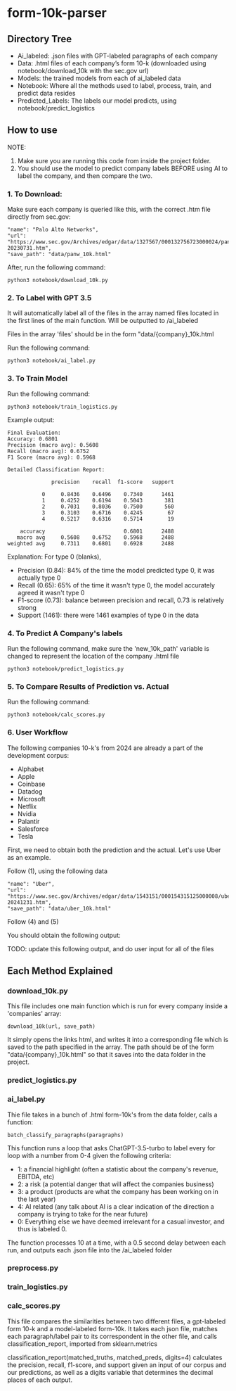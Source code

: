 # form-10k-parser

## Directory Tree
- Ai_labeled: .json files with GPT-labeled paragraphs of each company
- Data: .html files of each company’s form 10-k (downloaded using notebook/download_10k with the sec.gov url)
- Models: the trained models from each of ai_labeled data
- Notebook: Where all the methods used to label, process, train, and predict data resides
- Predicted_Labels: The labels our model predicts, using notebook/predict_logistics


## How to use

NOTE: 

1. Make sure you are running this code from inside the project folder.
2. You should use the model to predict company labels BEFORE using AI to label the company, and then compare the two. 

### 1. To Download:

Make sure each company is queried like this, with the correct .htm file
directly from sec.gov:
```
"name": "Palo Alto Networks",
"url": "https://www.sec.gov/Archives/edgar/data/1327567/000132756723000024/panw-20230731.htm",
"save_path": "data/panw_10k.html"
```

After, run the following command:
```
python3 notebook/download_10k.py
```

### 2. To Label with GPT 3.5

It will automatically label all of the files in the array named files located in the first lines of the main function. Will be outputted to /ai_labeled

Files in the array 'files' should be in the form "data/{company}_10k.html

Run the following command:
```
python3 notebook/ai_label.py
```

### 3. To Train Model
Run the following command:
```
python3 notebook/train_logistics.py
```

Example output:
```
Final Evaluation:
Accuracy: 0.6801
Precision (macro avg): 0.5608
Recall (macro avg): 0.6752
F1 Score (macro avg): 0.5968

Detailed Classification Report:

              precision    recall  f1-score   support

           0     0.8436    0.6496    0.7340      1461
           1     0.4252    0.6194    0.5043       381
           2     0.7031    0.8036    0.7500       560
           3     0.3103    0.6716    0.4245        67
           4     0.5217    0.6316    0.5714        19

    accuracy                         0.6801      2488
   macro avg     0.5608    0.6752    0.5968      2488
weighted avg     0.7311    0.6801    0.6928      2488
```
Explanation:
For type 0 (blanks), 
- Precision (0.84): 84% of the time the model predicted type 0, it was actually type 0
- Recall (0.65): 65% of the time it wasn't type 0, the model accurately agreed it wasn't type 0
- F1-score (0.73): balance between precision and recall, 0.73 is relatively strong
- Support (1461): there were 1461 examples of type 0 in the data


### 4. To Predict A Company's labels
Run the following command, make sure the 'new_10k_path' variable is changed to represent the location of the company .html file
```
python3 notebook/predict_logistics.py
```

### 5. To Compare Results of Prediction vs. Actual
Run the following command:
```
python3 notebook/calc_scores.py
```

### 6. User Workflow
The following companies 10-k's from 2024 are already a part of the development corpus:
- Alphabet
- Apple
- Coinbase
- Datadog
- Microsoft
- Netflix
- Nvidia
- Palantir
- Salesforce
- Tesla

First, we need to obtain both the prediction and the actual. Let's use
Uber as an example.

Follow (1), using the following data
```
"name": "Uber",
"url": "https://www.sec.gov/Archives/edgar/data/1543151/000154315125000008/uber-20241231.htm",
"save_path": "data/uber_10k.html"
```

Follow (4) and (5)

You should obtain the following output:

TODO: update this following output, and do user input for all of the files



## Each Method Explained

### download_10k.py

This file includes one main function which is run for every company inside a 'companies' array:
```
download_10k(url, save_path)
```

It simply opens the links html, and writes it into a corresponding file which is saved to the path specified in the array. The path should be of the form "data/{company}_10k.html" so that it saves into the data folder in the project.

### predict_logistics.py




### ai_label.py

Thie file takes in a bunch of .html form-10k's from the data folder, calls a function:
```
batch_classify_paragraphs(paragraphs)
```

This function runs a loop that asks ChatGPT-3.5-turbo to label every for loop with a number from 0-4 given the following criteria:
- 1: a financial highlight (often a statistic about the company's revenue, EBITDA, etc)
- 2: a risk (a potential danger that will affect the companies business)
- 3: a product (products are what the company has been working on in the last year)
- 4: AI related (any talk about AI is a clear indication of the direction a company is trying to take for the near future)
- 0: Everything else we have deemed irrelevant for a casual investor, and thus is labeled 0.

The function processes 10 at a time, with a 0.5 second delay between each run, and outputs each .json file into the /ai_labeled folder

### preprocess.py


### train_logistics.py

### calc_scores.py

This file compares the similarities between two different files, a gpt-labeled form 10-k and a model-labeled form-10k. It takes each json file, matches each paragraph/label pair to its correspondent in the other file, and calls classification_report, imported from sklearn.metrics

classification_report(matched_truths, matched_preds, digits=4) calculates the precision, recall, f1-score, and support given an input of our corpus and our predictions, as well as a digits variable that determines the decimal places of each output.

